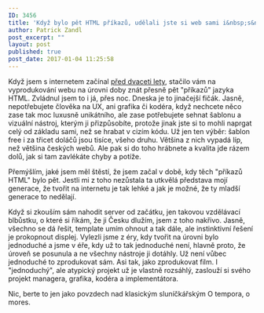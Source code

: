 ```yaml
---
ID: 3456
title: 'Když bylo pět HTML příkazů, udělali jste si web sami i&nbsp;s&nbsp;obsahem'
author: Patrick Zandl
post_excerpt: ""
layout: post
published: true
post_date: 2017-01-04 11:25:58
---
```

<p>Když jsem s internetem začínal <a href="http://mobil.idnes.cz/mobil-server-ma-20-let-0lx-/mob_tech.aspx?c=A161229_140955_mob_tech_jm">před dvaceti lety</a>, stačilo vám na vyprodukování webu na úrovni doby znát přesně pět "příkazů" jazyka HTML. Zvládnul jsem to i já, přes noc. Dneska je to jinačejší fičák. Jasně, nepotřebujete člověka na UX, ani grafika či kodéra, když nechcete něco zase tak moc luxusně unikátního, ale zase potřebujete sehnat šablonu a vizuální nástroj, kterým ji přizpůsobíte, protože jinak jste si to mohli naprgat celý od základu sami, než se hrabat v cizím kódu. Už jen ten výběr: šablon free i za třicet doláčů jsou tisíce, všeho druhu. Většina z nich vypadá líp, než většina českých webů. Ale pak si do toho hrábnete a kvalita jde rázem dolů, jak si tam zavlékáte chyby a potíže.</p>


<p>Přemýšlím, jaké jsem měl štěstí, že jsem začal v době, kdy těch "příkazů HTML" bylo pět. Jestli mi z toho nezůstala ta utkvělá představa mojí generace, že tvořit na internetu je tak lehké a jak je možné, že ty mladší generace to nedělají.</p>

<p>Když si zkouším sám nahodit server od začátku, jen takovou vzdělávací blbůstku, o které si říkám, že ji Česku dlužím, jsem z toho nakřivo. Jasně, všechno se dá řešit, template umím ohnout a tak dále, ale instinktivní řešení je prokopnout displej. Vylezli jsme z éry, kdy tvořit na úrovni bylo jednoduché a jsme v éře, kdy už to tak jednoduché není, hlavně proto, že úroveň se posunula a ne všechny nástroje ji dotáhly. Už není vůbec jednoduché to zprodukovat sám. Asi tak, jako zprodukovat film. I "jednoduchý", ale atypický projekt už je vlastně rozsáhlý, zaslouží si svého projekt managera, grafika, kodéra a implementátora.</p>

<p>Nic, berte to jen jako povzdech nad klasickým sluníčkářským O tempora, o mores.</p>
